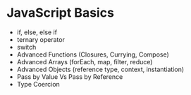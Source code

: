 # JavaScript Basics

- if, else, else if
- ternary operator
- switch
- Advanced Functions (Closures, Currying, Compose)
- Advanced Arrays (forEach, map, filter, reduce)
- Advanced Objects (reference type, context, instantiation)
- Pass by Value Vs Pass by Reference
- Type Coercion
